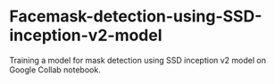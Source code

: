 # Facemask-detection-using-SSD-inception-v2-model
Training a model for mask detection using SSD inception v2 model on Google Collab notebook.
